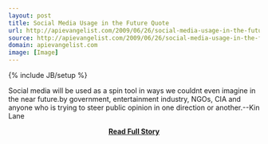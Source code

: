 ```yaml
---
layout: post
title: Social Media Usage in the Future Quote
url: http://apievangelist.com/2009/06/26/social-media-usage-in-the-future-quote/
source: http://apievangelist.com/2009/06/26/social-media-usage-in-the-future-quote/
domain: apievangelist.com
image: [Image]
---
```

{% include JB/setup %}<p>Social media will be used as a spin tool in ways we couldnt even imagine in the near future.by government, entertainment industry, NGOs, CIA and anyone who is trying to steer public opinion in one direction or another.--Kin Lane</p>
<center><p><a href="http://apievangelist.com/2009/06/26/social-media-usage-in-the-future-quote/" style='padding:25px; font-sze:18px; font-weight: bold;'>Read Full Story</a></p></center>
